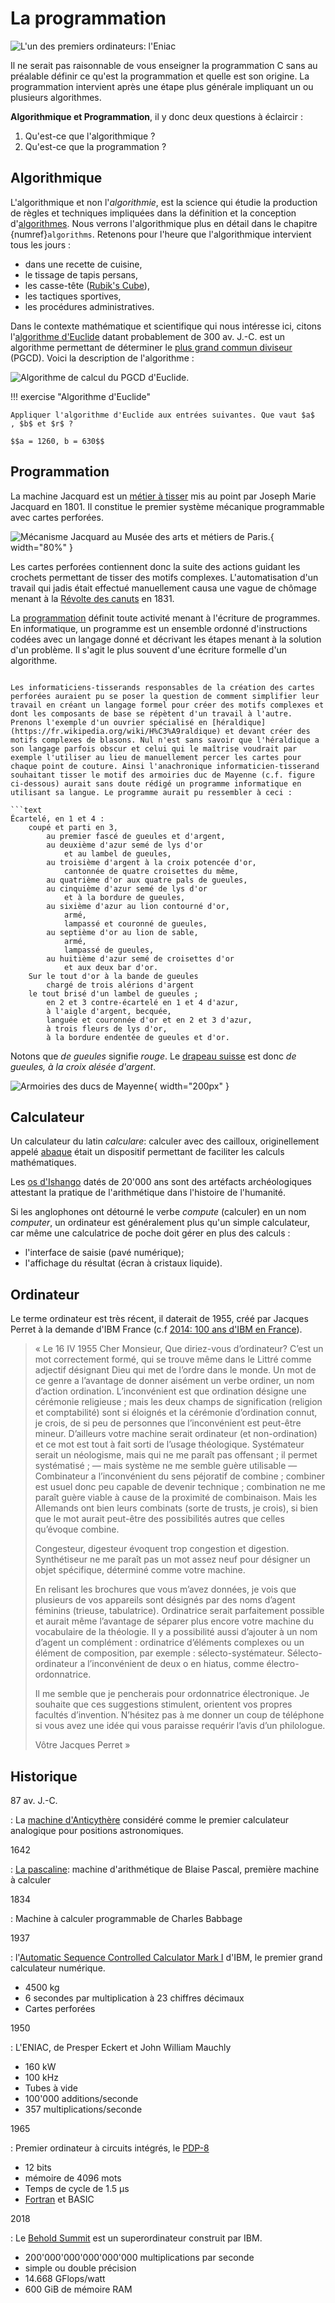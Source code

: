 # La programmation

![L'un des premiers ordinateurs: l'Eniac](../assets/images/eniac.jpg)

Il ne serait pas raisonnable de vous enseigner la programmation C sans au préalable définir ce qu'est la programmation et quelle est son origine. La programmation intervient après une étape plus générale impliquant un ou plusieurs algorithmes.

**Algorithmique et Programmation**, il y donc deux questions à éclaircir :

1. Qu'est-ce que l'algorithmique ?
2. Qu'est-ce que la programmation ?

## Algorithmique

L'algorithmique et non l'*algorithmie*, est la science qui étudie la production de règles et techniques impliquées dans la définition et la conception d'[algorithmes](https://fr.wikipedia.org/wiki/Algorithme). Nous verrons l'algorithmique plus en détail dans le chapitre {numref}`algorithms`. Retenons pour l'heure que l'algorithmique intervient tous les jours :

- dans une recette de cuisine,
- le tissage de tapis persans,
- les casse-tête ([Rubik's Cube](https://fr.wikipedia.org/wiki/Rubik%27s_Cube)),
- les tactiques sportives,
- les procédures administratives.

Dans le contexte mathématique et scientifique qui nous intéresse ici, citons l'[algorithme d'Euclide](https://fr.wikipedia.org/wiki/Algorithme_d%27Euclide) datant probablement de 300 av. J.-C. est un algorithme permettant de déterminer le [plus grand commun diviseur](https://fr.wikipedia.org/wiki/Plus_grand_commun_diviseur) (PGCD). Voici la description de l'algorithme :


![Algorithme de calcul du PGCD d'Euclide.](../assets/figures/dist/algorithm/euclide-gcd.svg)


!!! exercise "Algorithme d'Euclide"

    Appliquer l'algorithme d'Euclide aux entrées suivantes. Que vaut $a$
    , $b$ et $r$ ?

    $$a = 1260, b = 630$$


## Programmation

La machine Jacquard est un [métier à tisser](https://fr.wikipedia.org/wiki/M%C3%A9tier_%C3%A0_tisser) mis au point par Joseph Marie Jacquard en 1801. Il constitue le premier système mécanique programmable avec cartes perforées.

![Mécanisme Jacquard au Musée des arts et métiers de Paris.](../assets/images/loom.jpg){ width="80%" }


Les cartes perforées contiennent donc la suite des actions guidant les crochets permettant de tisser des motifs complexes. L'automatisation d'un travail qui jadis était effectué manuellement causa une vague de chômage menant à la [Révolte des canuts](https://fr.wikipedia.org/wiki/R%C3%A9volte_des_canuts) en 1831.

La [programmation](https://fr.wikipedia.org/wiki/Programmation_informatique) définit toute activité menant à l'écriture de programmes. En informatique, un programme est un ensemble ordonné d'instructions codées avec un langage donné et décrivant les étapes menant à la solution d'un problème. Il s'agit le plus souvent d'une écriture formelle d'un algorithme.
```

Les informaticiens-tisserands responsables de la création des cartes perforées auraient pu se poser la question de comment simplifier leur travail en créant un langage formel pour créer des motifs complexes et dont les composants de base se répètent d'un travail à l'autre. Prenons l'exemple d'un ouvrier spécialisé en [héraldique](https://fr.wikipedia.org/wiki/H%C3%A9raldique) et devant créer des motifs complexes de blasons. Nul n'est sans savoir que l'héraldique a son langage parfois obscur et celui qui le maîtrise voudrait par exemple l'utiliser au lieu de manuellement percer les cartes pour chaque point de couture. Ainsi l'anachronique informaticien-tisserand souhaitant tisser le motif des armoiries duc de Mayenne (c.f. figure ci-dessous) aurait sans doute rédigé un programme informatique en utilisant sa langue. Le programme aurait pu ressembler à ceci :

```text
Écartelé, en 1 et 4 :
    coupé et parti en 3,
        au premier fascé de gueules et d'argent,
        au deuxième d'azur semé de lys d'or
            et au lambel de gueules,
        au troisième d'argent à la croix potencée d'or,
            cantonnée de quatre croisettes du même,
        au quatrième d'or aux quatre pals de gueules,
        au cinquième d'azur semé de lys d'or
            et à la bordure de gueules,
        au sixième d'azur au lion contourné d'or,
            armé,
            lampassé et couronné de gueules,
        au septième d'or au lion de sable,
            armé,
            lampassé de gueules,
        au huitième d'azur semé de croisettes d'or
            et aux deux bar d'or.
    Sur le tout d'or à la bande de gueules
        chargé de trois alérions d'argent
    le tout brisé d'un lambel de gueules ;
        en 2 et 3 contre-écartelé en 1 et 4 d'azur,
        à l'aigle d'argent, becquée,
        languée et couronnée d'or et en 2 et 3 d'azur,
        à trois fleurs de lys d'or,
        à la bordure endentée de gueules et d'or.
```


Notons que *de gueules* signifie *rouge*. Le [drapeau suisse](https://fr.wikipedia.org/wiki/Drapeau_et_armoiries_de_la_Suisse) est donc *de gueules, à la croix alésée d'argent*.

![Armoiries des ducs de Mayenne](../assets/images/armoiries.svg){ width="200px" }

## Calculateur

Un calculateur du latin *calculare*: calculer avec des cailloux, originellement appelé [abaque](<https://fr.wikipedia.org/wiki/Abaque_(calcul)>) était un dispositif permettant de faciliter les calculs mathématiques.

Les [os d'Ishango](https://fr.wikipedia.org/wiki/Os_d%27Ishango) datés de 20'000 ans sont des artéfacts archéologiques attestant la pratique de l'arithmétique dans l'histoire de l'humanité.

Si les anglophones ont détourné le verbe *compute* (calculer) en un nom *computer*, un ordinateur est généralement plus qu'un simple calculateur, car même une calculatrice de poche doit gérer en plus des calculs :

- l'interface de saisie (pavé numérique);
- l'affichage du résultat (écran à cristaux liquide).


## Ordinateur

Le terme ordinateur est très récent, il daterait de 1955, créé par Jacques Perret à la demande d'IBM France (c.f [2014: 100 ans d'IBM en France](http://centenaireibmfrance.blogspot.com/2014/04/1955-terme-ordinateur-invente-par-jacques-perret.html)).

> « Le 16 IV 1955
> Cher Monsieur,
> Que diriez-vous d’ordinateur? C’est un mot correctement formé, qui se trouve même dans le Littré comme adjectif désignant Dieu qui met de l’ordre dans le monde. Un mot de ce genre a l’avantage de donner aisément un verbe ordiner, un nom d’action ordination. L’inconvénient est que ordination désigne une cérémonie religieuse ; mais les deux champs de signification (religion et comptabilité) sont si éloignés et la cérémonie d’ordination connut, je crois, de si peu de personnes que l’inconvénient est peut-être mineur. D’ailleurs votre machine serait ordinateur (et non-ordination) et ce mot est tout à fait sorti de l’usage théologique. Systémateur serait un néologisme, mais qui ne me paraît pas offensant ; il permet systématisé ; — mais système ne me semble guère utilisable — Combinateur a l’inconvénient du sens péjoratif de combine ; combiner est usuel donc peu capable de devenir technique ; combination ne me paraît guère viable à cause de la proximité de combinaison. Mais les Allemands ont bien leurs combinats (sorte de trusts, je crois), si bien que le mot aurait peut-être des possibilités autres que celles qu’évoque combine.
>
> Congesteur, digesteur évoquent trop congestion et digestion. Synthétiseur ne me paraît pas un mot assez neuf pour désigner un objet spécifique, déterminé comme votre machine.
>
> En relisant les brochures que vous m’avez données, je vois que plusieurs de vos appareils sont désignés par des noms d’agent féminins (trieuse, tabulatrice). Ordinatrice serait parfaitement possible et aurait même l’avantage de séparer plus encore votre machine du vocabulaire de la théologie. Il y a possibilité aussi d’ajouter à un nom d’agent un complément : ordinatrice d’éléments complexes ou un élément de composition, par exemple : sélecto-systémateur. Sélecto-ordinateur a l’inconvénient de deux o en hiatus, comme électro-ordonnatrice.
>
> Il me semble que je pencherais pour ordonnatrice électronique. Je souhaite que ces suggestions stimulent, orientent vos propres facultés d’invention. N’hésitez pas à me donner un coup de téléphone si vous avez une idée qui vous paraisse requérir l’avis d’un philologue.
>
> Vôtre
> Jacques Perret »

## Historique

87 av. J.-C.

: La [machine d'Anticythère](https://fr.wikipedia.org/wiki/Machine_d%27Anticyth%C3%A8re) considéré comme le premier calculateur analogique pour positions astronomiques.

1642

: [La pascaline](https://fr.wikipedia.org/wiki/Pascaline): machine d'arithmétique de Blaise Pascal, première machine à calculer


1834

: Machine à calculer programmable de Charles Babbage


1937

: l'[Automatic Sequence Controlled Calculator Mark I](https://fr.wikipedia.org/wiki/Harvard_Mark_I) d'IBM, le premier grand calculateur numérique.

  - 4500 kg
  - 6 secondes par multiplication à 23 chiffres décimaux
  - Cartes perforées


1950

: L'ENIAC, de Presper Eckert et John William Mauchly

  - 160 kW
  - 100 kHz
  - Tubes à vide
  - 100'000 additions/seconde
  - 357 multiplications/seconde



1965

: Premier ordinateur à circuits intégrés, le [PDP-8](https://fr.wikipedia.org/wiki/PDP-8)

  - 12 bits
  - mémoire de 4096 mots
  - Temps de cycle de 1.5 µs
  - [Fortran](https://fr.wikipedia.org/wiki/Fortran) et BASIC



2018

: Le [Behold Summit](<https://fr.wikipedia.org/wiki/Summit_(superordinateur)>) est un superordinateur construit par IBM.

  - 200'000'000'000'000'000 multiplications par seconde
  - simple ou double précision
  - 14.668 GFlops/watt
  - 600 GiB de mémoire RAM

